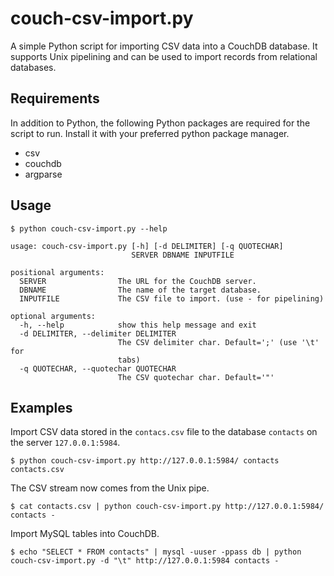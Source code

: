 # couch-csv-import.py
A simple Python script for importing CSV data into a CouchDB database. It
supports Unix pipelining and can be used to import records from relational
databases.

## Requirements
In addition to Python, the following Python packages are required for the
script to run. Install it with your preferred python package manager.
* csv
* couchdb
* argparse

## Usage
```
$ python couch-csv-import.py --help

usage: couch-csv-import.py [-h] [-d DELIMITER] [-q QUOTECHAR]
                           SERVER DBNAME INPUTFILE

positional arguments:
  SERVER                The URL for the CouchDB server.
  DBNAME                The name of the target database.
  INPUTFILE             The CSV file to import. (use - for pipelining)

optional arguments:
  -h, --help            show this help message and exit
  -d DELIMITER, --delimiter DELIMITER
                        The CSV delimiter char. Default=';' (use '\t' for
                        tabs)
  -q QUOTECHAR, --quotechar QUOTECHAR
                        The CSV quotechar char. Default='"'
```

## Examples
Import CSV data stored in the ``contacs.csv`` file to the database ``contacts``
on the server ``127.0.0.1:5984``.
```
$ python couch-csv-import.py http://127.0.0.1:5984/ contacts contacts.csv
```

The CSV stream now comes from the Unix pipe.
```
$ cat contacts.csv | python couch-csv-import.py http://127.0.0.1:5984/ contacts -
```

Import MySQL tables into CouchDB.
```
$ echo "SELECT * FROM contacts" | mysql -uuser -ppass db | python couch-csv-import.py -d "\t" http://127.0.0.1:5984 contacts -
```
